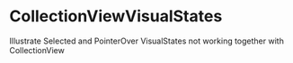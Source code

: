 # CollectionViewVisualStates
Illustrate Selected and PointerOver VisualStates not working together with CollectionView
